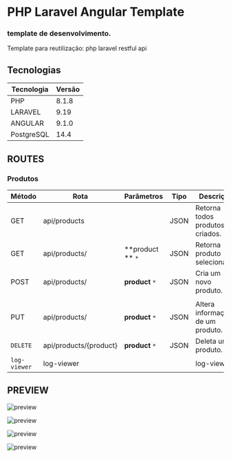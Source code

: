 # PHP Laravel Angular Template
### template de desenvolvimento. 

<p>Template para reutilização:  php laravel restful api</p>

## Tecnologias 

| Tecnologia  | Versão |
| ------ | ------ |
| PHP | 8.1.8 |
| LARAVEL | 9.19 |
| ANGULAR | 9.1.0 |
| PostgreSQL | 14.4  |


## ROUTES 

### Produtos
| Método | Rota | Parâmetros | Tipo  | Descrição
| ------ | ------ | ------ | ------ |------ |
| GET | api/products|                     |   JSON     | Retorna todos produtos criados.
| GET | api/products/ | **product **  `*` |   JSON     | Retorna  produto selecionado. 
| POST | api/products/ |**product**  `*` |JSON | Cria um novo produto. 
|            |         |
| PUT | api/products/  |**product**  `*` | JSON |Altera informações de um produto.         |  
| `DELETE` |   api/products/{product}   | **product**  `*` | JSON |Deleta um produto.
| `log-viewer` |   log-viewer  |  |  |log-viewer
## PREVIEW

![preview](https://github.com/joseEstudos/laraAngularTemplate/blob/91dffef34b7083650c323a139dddeba7d6117499/summary/prints/produtos.png)

![preview](https://github.com/joseEstudos/laraAngularTemplate/blob/91dffef34b7083650c323a139dddeba7d6117499/summary/prints/novoProduto.png)

![preview](https://github.com/joseEstudos/laraAngularTemplate/blob/91dffef34b7083650c323a139dddeba7d6117499/summary/prints/excluirProduto.png)

![preview](https://github.com/joseEstudos/laraAngularTemplate/blob/91dffef34b7083650c323a139dddeba7d6117499/summary/prints/editarProduto.png)

